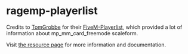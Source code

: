 # ragemp-playerlist

Credits to [TomGrobbe](https://github.com/TomGrobbe) for their [FiveM-Playerlist](https://github.com/DevTestingPizza/FiveM-Playerlist), which provided a lot of information about mp_mm_card_freemode scaleform.

Visit [the resource page](https://rage.mp/files/file/333-player-list/) for more information and documentation.
